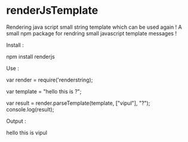 # renderJsTemplate
Rendering java script small string template which can be used again ! 
A small npm package for rendring small javascript template messages ! 

Install :

npm install renderjs

Use : 

var render = require('renderstring);

var template = "hello this is ?";

var result = render.parseTemplate(template, ["vipul"], "?");
console.log(result);

Output :

hello this is vipul
